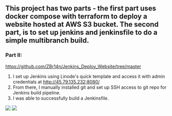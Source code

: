## This project has two parts - the first part uses docker compose with terraform to deploy a website hosted at AWS S3 bucket. The second part, is to set up jenkins and jenkinsfile to do a simple multibranch build.


### Part II:
https://github.com/ZBr14n/Jenkins_Deploy_Website/tree/master

1. I set up Jenkins using Linode's quick template and access it with admin credentials at http://45.79.135.232:8080/
2. From there, I manually installed git and set up SSH access to git repo for Jenkins build pipeline.
3. I was able to successfully build a Jenkinsfile.


<img src="https://user-images.githubusercontent.com/5561950/118002847-046f7d80-b316-11eb-8937-c8ecb87b92ca.PNG" />

<img src="https://user-images.githubusercontent.com/5561950/118002899-12250300-b316-11eb-886f-9ca8c7de2f2b.PNG" />
